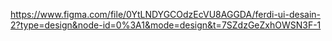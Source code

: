 https://www.figma.com/file/0YtLNDYGCOdzEcVU8AGGDA/ferdi-ui-desain-2?type=design&node-id=0%3A1&mode=design&t=7SZdzGeZxhOWSN3F-1
